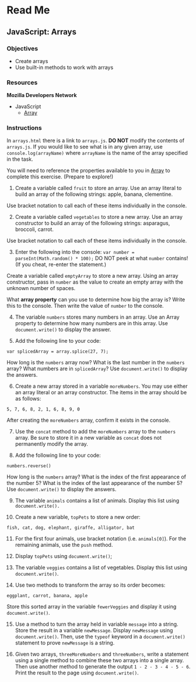 # Read Me

## JavaScript: Arrays

### Objectives

- Create arrays
- Use built-in methods to work with arrays

### Resources

**Mozilla Developers Network**

- JavaScript
  - [Array](https://developer.mozilla.org/en-US/docs/Web/JavaScript/Reference/Global_Objects/Array)


### Instructions

In `arrays.html` there is a link to `arrays.js`. **DO NOT** modify the contents of `arrays.js`. If you would like to see what is in any given array, use `console.log(arrayName)` where `arrayName` is the name of the array specified in the task.

You will need to reference the properties available to you in [Array](https://developer.mozilla.org/en-US/docs/Web/JavaScript/Reference/Global_Objects/Array) to complete this exercise. (Prepare to explore!)

1. Create a variable called `fruit` to store an array. Use an array literal to build an array of the following strings: apple, banana, clementine.

  Use bracket notation to call each of these items individually in the console.

2. Create a variable called `vegetables` to store a new array. Use an array constructor to build an array of the following strings: asparagus, broccoli, carrot.

  Use bracket notation to call each of these items individually in the console.

3. Enter the following into the console: `var number = parseInt(Math.random() * 100);` DO NOT peek at what `number` contains! (If you cheat, re-enter the statement.)

  Create a variable called `emptyArray` to store a new array. Using an array constructor, pass in `number` as the value to create an empty array with the unknown number of spaces.

  What **array property** can you use to determine how big the array is?  Write this to the console. Then write the value of `number` to the console.

4. The variable `numbers` stores many numbers in an array. Use an Array property to determine how many numbers are in this array. Use `document.write()` to display the answer.

5. Add the following line to your code:

  `var splicedArray = array.splice(27, 7);`

  How long is the `numbers` array now? What is the last number in the `numbers` array? What numbers are in `splicedArray`? Use `document.write()` to display the answers.

6. Create a new array stored in a variable `moreNumbers`. You may use either an array literal or an array constructor. The items in the array should be as follows:

  `5, 7, 6, 8, 2, 1, 6, 8, 9, 0`

  After creating the `moreNumbers` array, confirm it exists in the console.

7. Use the `concat` method to add the `moreNumbers` array to the `numbers` array. Be sure to store it in a new variable as `concat` does not permanently modify the array.

8. Add the following line to your code:

  `numbers.reverse()`

  How long is the `numbers` array? What is the index of the first appearance of the number 5?  What is the index of the last appearance of the number 5? Use `document.write()` to display the answers.

9. The variable `animals` contains a list of animals. Display this list using `document.write().`

10. Create a new variable, `topPets` to store a new order:

  `fish, cat, dog, elephant, giraffe, alligator, bat`

11. For the first four animals, use bracket notation (i.e. `animals[0]`). For the remaining animals, use the `push` method.

12. Display `topPets` using `document.write()`;

13. The variable `veggies` contains a list of vegetables. Display this list using `document.write()`.

14. Use two methods to transform the array so its order becomes:

  `eggplant, carrot, banana, apple`

  Store this sorted array in the variable `fewerVeggies` and display it using `document.write()`.

15. Use a method to turn the array held in variable `message` into a string. Store the result in a variable `newMessage`. Display `newMessage` using `document.write()`. Then, use the `typeof` keyword in a `document.write()` statement to prove `newMessage` is a string.

16. Given two arrays, `threeMoreNumbers` and `threeNumbers`, write a statement using a single method to combine these two arrays into a single array. Then use another method to generate the output `1 - 2 - 3 - 4 - 5 - 6`. Print the result to the page using `document.write()`.
